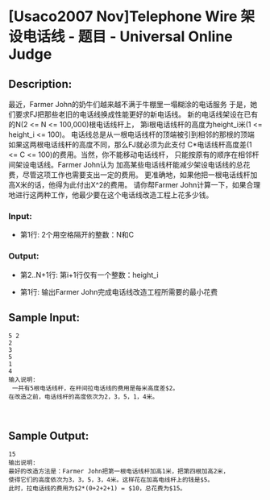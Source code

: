 # [Usaco2007 Nov]Telephone Wire 架设电话线 - 题目 - Universal Online Judge

## Description: 

最近，Farmer John的奶牛们越来越不满于牛棚里一塌糊涂的电话服务 于是，她们要求FJ把那些老旧的电话线换成性能更好的新电话线。 新的电话线架设在已有的N(2 <= N <= 100,000)根电话线杆上， 第i根电话线杆的高度为height_i米(1 <= height_i <= 100)。 电话线总是从一根电话线杆的顶端被引到相邻的那根的顶端 如果这两根电话线杆的高度不同，那么FJ就必须为此支付 C*电话线杆高度差(1 <= C <= 100)的费用。当然，你不能移动电话线杆， 只能按原有的顺序在相邻杆间架设电话线。Farmer John认为 加高某些电话线杆能减少架设电话线的总花费，尽管这项工作也需要支出一定的费用。 更准确地，如果他把一根电话线杆加高X米的话，他得为此付出X^2的费用。 请你帮Farmer John计算一下，如果合理地进行这两种工作，他最少要在这个电话线改造工程上花多少钱。 

### Input: 

* 第1行: 2个用空格隔开的整数：N和C 

### Output: 

* 第2..N+1行: 第i+1行仅有一个整数：height_i

* 第1行: 输出Farmer John完成电话线改造工程所需要的最小花费 


## Sample Input: 
```
5 2
2
3
5
1
4
输入说明:
 一共有5根电话线杆，在杆间拉电话线的费用是每米高度差$2。
在改造之前，电话线杆的高度依次为2，3，5，1，4米。



```

## Sample Output: 
```
15
输出说明:
最好的改造方法是：Farmer John把第一根电话线杆加高1米，把第四根加高2米，
使得它们的高度依次为3，3，5，3，4米。这样花在加高电线杆上的钱是$5。
此时，拉电话线的费用为$2*(0+2+2+1) = $10，总花费为$15。


```
